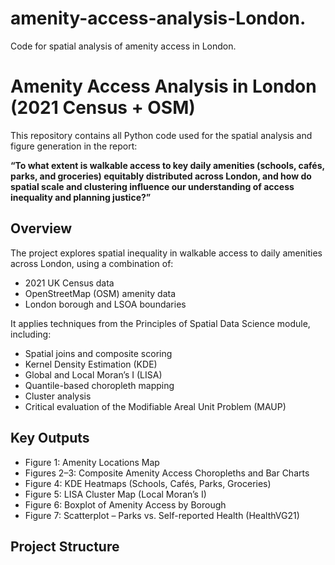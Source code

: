 # amenity-access-analysis-London.
Code for spatial analysis of amenity access in London.
# Amenity Access Analysis in London (2021 Census + OSM)

This repository contains all Python code used for the spatial analysis and figure generation in the report:

**“To what extent is walkable access to key daily amenities (schools, cafés, parks, and groceries) equitably distributed across London, and how do spatial scale and clustering influence our understanding of access inequality and planning justice?”**

## Overview

The project explores spatial inequality in walkable access to daily amenities across London, using a combination of:
- 2021 UK Census data
- OpenStreetMap (OSM) amenity data
- London borough and LSOA boundaries

It applies techniques from the Principles of Spatial Data Science module, including:
- Spatial joins and composite scoring
- Kernel Density Estimation (KDE)
- Global and Local Moran’s I (LISA)
- Quantile-based choropleth mapping
- Cluster analysis
- Critical evaluation of the Modifiable Areal Unit Problem (MAUP)

## Key Outputs

- Figure 1: Amenity Locations Map  
- Figures 2–3: Composite Amenity Access Choropleths and Bar Charts  
- Figure 4: KDE Heatmaps (Schools, Cafés, Parks, Groceries)  
- Figure 5: LISA Cluster Map (Local Moran’s I)  
- Figure 6: Boxplot of Amenity Access by Borough  
- Figure 7: Scatterplot – Parks vs. Self-reported Health (HealthVG21)

## Project Structure
